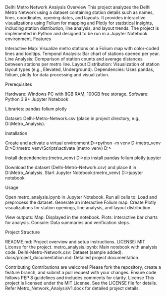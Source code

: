 Delhi Metro Network Analysis
Overview
This project analyzes the Delhi Metro Network using a dataset containing station details such as names, lines, coordinates, opening dates, and layouts. It provides interactive visualizations using Folium for mapping and Plotly for statistical insights, including station distribution, line analysis, and layout trends. The project is implemented in Python and designed to be run in a Jupyter Notebook environment.
Features

Interactive Map: Visualize metro stations on a Folium map with color-coded lines and tooltips.
Temporal Analysis: Bar chart of stations opened per year.
Line Analysis: Comparison of station counts and average distances between stations per metro line.
Layout Distribution: Visualization of station layout types (e.g., Elevated, Underground).
Dependencies: Uses pandas, folium, plotly for data processing and visualization.

Prerequisites

Hardware: Windows PC with 8GB RAM, 100GB free storage.
Software:
Python 3.9+
Jupyter Notebook


Libraries:
pandas
folium
plotly


Dataset: Delhi-Metro-Network.csv (place in project directory, e.g., D:\Metro_Analysis\).

Installation

Create and activate a virtual environment:D:\>python -m venv D:\metro_venv
D:\>D:\metro_venv\Scripts\activate
(metro_venv) D:\>


Install dependencies:(metro_venv) D:\>pip install pandas folium plotly jupyter


Download the dataset (Delhi-Metro-Network.csv) and place it in D:\Metro_Analysis\.
Start Jupyter Notebook:(metro_venv) D:\>jupyter notebook



Usage

Open metro_analysis.ipynb in Jupyter Notebook.
Run all cells to:
Load and preprocess the dataset.
Generate an interactive Folium map.
Create Plotly visualizations for station openings, line analysis, and layout distribution.


View outputs:
Map: Displayed in the notebook.
Plots: Interactive bar charts for analysis.
Console: Data summaries and verification steps.



Project Structure

README.md: Project overview and setup instructions.
LICENSE: MIT License for the project.
metro_analysis.ipynb: Main notebook with analysis code.
Delhi-Metro-Network.csv: Dataset (sample added).
docs/project_documentation.md: Detailed project documentation.

Contributing
Contributions are welcome! Please fork the repository, create a feature branch, and submit a pull request with your changes. Ensure code follows PEP 8 guidelines and includes comments for clarity.
License
This project is licensed under the MIT License. See the LICENSE file for details.
Refer Metro_Network_AnalysisV1.docx for detailed project details.

